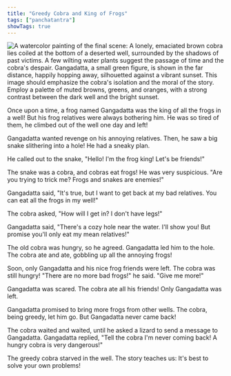 ```yaml
---
title: "Greedy Cobra and King of Frogs"
tags: ["panchatantra"]
showTags: true
---
```


![A watercolor painting of the final scene: A lonely, emaciated brown cobra lies coiled at the bottom of a deserted well, surrounded by the shadows of past victims. A few wilting water plants suggest the passage of time and the cobra's despair. Gangadatta, a small green figure, is shown in the far distance, happily hopping away, silhouetted against a vibrant sunset. This image should emphasize the cobra's isolation and the moral of the story. Employ a palette of muted browns, greens, and oranges, with a strong contrast between the dark well and the bright sunset.](/images/image_panchatantra-greedy-cobra-and-king-of-frogs2.png)


Once upon a time, a frog named Gangadatta was the king of all the frogs in a well!  But his frog relatives were always bothering him.  He was so tired of them, he climbed out of the well one day and left! 

Gangadatta wanted revenge on his annoying relatives. Then, he saw a big snake slithering into a hole! He had a sneaky plan.

He called out to the snake, "Hello! I'm the frog king! Let's be friends!" 

The snake was a cobra, and cobras eat frogs! He was very suspicious. "Are you trying to trick me? Frogs and snakes are enemies!" 

Gangadatta said, "It's true, but I want to get back at my bad relatives.  You can eat all the frogs in my well!" 

The cobra asked, "How will I get in? I don't have legs!" 

Gangadatta said, "There's a cozy hole near the water. I'll show you!  But promise you'll only eat my mean relatives!" 

The old cobra was hungry, so he agreed.  Gangadatta led him to the hole. The cobra ate and ate, gobbling up all the annoying frogs! 

Soon, only Gangadatta and his nice frog friends were left. The cobra was still hungry! "There are no more bad frogs!" he said. "Give me more!" 

Gangadatta was scared. The cobra ate all his friends! Only Gangadatta was left.

Gangadatta promised to bring more frogs from other wells.  The cobra, being greedy, let him go. But Gangadatta never came back! 

The cobra waited and waited, until he asked a lizard to send a message to Gangadatta.  Gangadatta replied, "Tell the cobra I'm never coming back!  A hungry cobra is very dangerous!" 

The greedy cobra starved in the well.  The story teaches us: It's best to solve your own problems!
